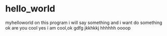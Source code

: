 # hello_world
myhelloworld
on this program i will say something and i want do something
ok
are
you
cool
yes
i am cool,ok
gdfg
jkkhkkj
hhhhhh
oooop